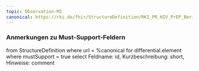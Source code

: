 ```yaml
---
topic: Observation-MS
canonical: https://rki.de/fhir/StructureDefinition/RKI_PR_HIV_PrEP_Bericht_Observation_Pregnancy_Status
---
```


### Anmerkungen zu Must-Support-Feldern

<fql>
from
	StructureDefinition
where 
    url = %canonical
for differential.element
where mustSupport = true
select
	Feldname: id, Kurzbeschreibung: short, Hinweise: comment
</fql>

